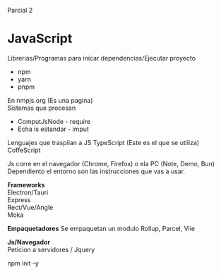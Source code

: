 Parcial 2
# JavaScript

Librerias/Programas para inicar dependencias/Ejecutar proyecto
- npm
- yarn
- pnpm

En nmpjs.org (Es una pagina)  
Sistemas que procesan 
- ComputJsNode - require  
- Echa is estandar - imput


Lenguajes que traspilan a JS
TypeScript  (Este es el que se utiliza)   
CoffeScript

Js corre en el navegador (Chrome, Firefox) o ela PC (Note, Demo, Bun) Dependiento el entorno son las instrucciones que vas a usar.

**Frameworks**  
Electron/Tauri  
Express  
Rect/Vue/Angle  
Moka

**Empaquetadores**
Se empaquetan un modulo Rollup, Parcel, Viie

**Js/Navegador**  
Peticion a servidores / Jquery  


npm init -y
